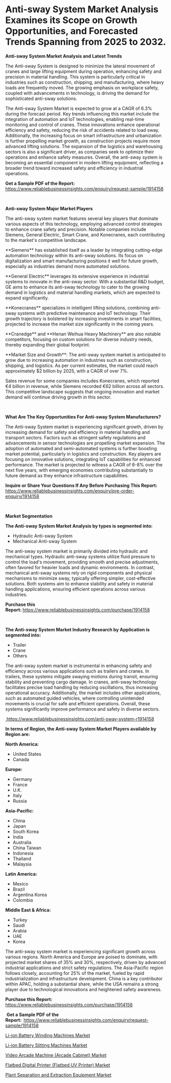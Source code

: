 <p><h1>Anti-sway System Market Analysis Examines its Scope on Growth Opportunities, and Forecasted Trends Spanning from 2025 to 2032.</h1></p><p><strong>Anti-sway System Market Analysis and Latest Trends</strong></p>
<p><p>The Anti-sway System is designed to minimize the lateral movement of cranes and large lifting equipment during operation, enhancing safety and precision in material handling. This system is particularly critical in industries such as construction, shipping, and manufacturing, where heavy loads are frequently moved. The growing emphasis on workplace safety, coupled with advancements in technology, is driving the demand for sophisticated anti-sway solutions.</p><p>The Anti-sway System Market is expected to grow at a CAGR of 6.3% during the forecast period. Key trends influencing this market include the integration of automation and IoT technologies, enabling real-time monitoring and control of cranes. These innovations enhance operational efficiency and safety, reducing the risk of accidents related to load sway. Additionally, the increasing focus on smart infrastructure and urbanization is further propelling market growth, as construction projects require more advanced lifting solutions. The expansion of the logistics and warehousing sectors is also a significant driver, as companies seek to optimize their operations and enhance safety measures. Overall, the anti-sway system is becoming an essential component in modern lifting equipment, reflecting a broader trend toward increased safety and efficiency in industrial operations.</p></p>
<p><strong>Get a Sample PDF of the Report:&nbsp;</strong> <a href="https://www.reliablebusinessinsights.com/enquiry/request-sample/1914158?utm_campaign=57&utm_medium=2&utm_source=Github&utm_content=ia&utm_term=01032025&utm_id=anti-sway-system">https://www.reliablebusinessinsights.com/enquiry/request-sample/1914158</a></p>
<p>&nbsp;</p>
<p><strong>Anti-sway System Major Market Players</strong></p>
<p><p>The anti-sway system market features several key players that dominate various aspects of this technology, employing advanced control strategies to enhance crane safety and precision. Notable companies include Siemens, General Electric, Smart Crane, and Konecranes, each contributing to the market's competitive landscape.</p><p>**Siemens** has established itself as a leader by integrating cutting-edge automation technology within its anti-sway solutions. Its focus on digitalization and smart manufacturing positions it well for future growth, especially as industries demand more automated solutions.</p><p>**General Electric** leverages its extensive experience in industrial systems to innovate in the anti-sway sector. With a substantial R&D budget, GE aims to enhance its anti-sway technology to cater to the growing demand in logistics and material handling markets, which are expected to expand significantly.</p><p>**Konecranes** specializes in intelligent lifting solutions, combining anti-sway systems with predictive maintenance and IoT technology. Their growth trajectory is bolstered by increasing investments in smart facilities, projected to increase the market size significantly in the coming years.</p><p>**Cranedge** and **Henan Weihua Heavy Machinery** are also notable competitors, focusing on custom solutions for diverse industry needs, thereby expanding their global footprint. </p><p>**Market Size and Growth**: The anti-sway system market is anticipated to grow due to increasing automation in industries such as construction, shipping, and logistics. As per current estimates, the market could reach approximately $2 billion by 2025, with a CAGR of over 7%.</p><p>Sales revenue for some companies includes Konecranes, which reported €4 billion in revenue, while Siemens recorded €62 billion across all sectors. This competitive landscape suggests that ongoing innovation and market demand will continue driving growth in this sector.</p></p>
<p>&nbsp;</p>
<p><strong>What Are The Key Opportunities For Anti-sway System Manufacturers?</strong></p>
<p><p>The Anti-sway System market is experiencing significant growth, driven by increasing demand for safety and efficiency in material handling and transport sectors. Factors such as stringent safety regulations and advancements in sensor technologies are propelling market expansion. The adoption of automated and semi-automated systems is further boosting market potential, particularly in logistics and construction. Key players are focusing on innovative solutions, integrating IoT capabilities for enhanced performance. The market is projected to witness a CAGR of 6-8% over the next five years, with emerging economies contributing substantially to future demand as they enhance infrastructure capabilities.</p></p>
<p><strong>Inquire or Share Your Questions If Any Before Purchasing This Report:</strong> <a href="https://www.reliablebusinessinsights.com/enquiry/pre-order-enquiry/1914158?utm_campaign=57&utm_medium=2&utm_source=Github&utm_content=ia&utm_term=01032025&utm_id=anti-sway-system">https://www.reliablebusinessinsights.com/enquiry/pre-order-enquiry/1914158</a></p>
<p>&nbsp;</p>
<p><strong>Market Segmentation</strong></p>
<p><strong>The Anti-sway System Market Analysis by types is segmented into:</strong></p>
<p><ul><li>Hydraulic Anti-sway System</li><li>Mechanical Anti-sway System</li></ul></p>
<p><p>The anti-sway system market is primarily divided into hydraulic and mechanical types. Hydraulic anti-sway systems utilize fluid pressure to control the load's movement, providing smooth and precise adjustments, often favored for heavier loads and dynamic environments. In contrast, mechanical anti-sway systems rely on rigid components and physical mechanisms to minimize sway, typically offering simpler, cost-effective solutions. Both systems aim to enhance stability and safety in material handling applications, ensuring efficient operations across various industries.</p></p>
<p><strong>Purchase this Report:&nbsp;</strong><a href="https://www.reliablebusinessinsights.com/purchase/1914158?utm_campaign=57&utm_medium=2&utm_source=Github&utm_content=ia&utm_term=01032025&utm_id=anti-sway-system">https://www.reliablebusinessinsights.com/purchase/1914158</a></p>
<p>&nbsp;</p>
<p><strong>The Anti-sway System Market Industry Research by Application is segmented into:</strong></p>
<p><ul><li>Trailer</li><li>Crane</li><li>Others</li></ul></p>
<p><p>The anti-sway system market is instrumental in enhancing safety and efficiency across various applications such as trailers and cranes. In trailers, these systems mitigate swaying motions during transit, ensuring stability and preventing cargo damage. In cranes, anti-sway technology facilitates precise load handling by reducing oscillations, thus increasing operational accuracy. Additionally, the market includes other applications, such as automated guided vehicles, where controlling unintended movements is crucial for safe and efficient operations. Overall, these systems significantly improve performance and safety in diverse sectors.</p></p>
<p><a href="https://www.reliablebusinessinsights.com/anti-sway-system-r1914158?utm_campaign=57&utm_medium=2&utm_source=Github&utm_content=ia&utm_term=01032025&utm_id=anti-sway-system">&nbsp;https://www.reliablebusinessinsights.com/anti-sway-system-r1914158</a></p>
<p><strong>In terms of Region, the Anti-sway System Market Players available by Region are:</strong></p>
<p>
    <p> <strong> North America: </strong>
        <ul>
            <li>United States</li>
            <li>Canada</li>
        </ul>
        </p> 
    <p> <strong> Europe: </strong>
        <ul>
            <li>Germany</li>
            <li>France</li>
            <li>U.K.</li>
            <li>Italy</li>
            <li>Russia</li>
        </ul>
        </p> 
    <p> <strong> Asia-Pacific: </strong>
        <ul>
            <li>China</li>
            <li>Japan</li>
            <li>South Korea</li>
            <li>India</li>
            <li>Australia</li>
            <li>China Taiwan</li>
            <li>Indonesia</li>
            <li>Thailand</li>
            <li>Malaysia</li>
        </ul>
        </p> 
    <p> <strong> Latin America: </strong>
        <ul>
            <li>Mexico</li>
            <li>Brazil</li>
            <li>Argentina Korea</li>
            <li>Colombia</li>
        </ul>
        </p> 
    <p> <strong> Middle East & Africa: </strong>
        <ul>
            <li>Turkey</li>
            <li>Saudi</li>
            <li>Arabia</li>
            <li>UAE</li>
            <li>Korea</li>
        </ul>
    </p>
    </p>
<p><p>The anti-sway system market is experiencing significant growth across various regions. North America and Europe are poised to dominate, with projected market shares of 35% and 30%, respectively, driven by advanced industrial applications and strict safety regulations. The Asia-Pacific region follows closely, accounting for 25% of the market, fueled by rapid industrialization and infrastructure development. China is a key contributor within APAC, holding a substantial share, while the USA remains a strong player due to technological innovations and heightened safety awareness.</p></p>
<p><strong>Purchase this Report: </strong><a href="https://www.reliablebusinessinsights.com/purchase/1914158?utm_campaign=57&utm_medium=2&utm_source=Github&utm_content=ia&utm_term=01032025&utm_id=anti-sway-system">https://www.reliablebusinessinsights.com/purchase/1914158</a></p>
<p>&nbsp;<strong>Get a Sample PDF of the Report:&nbsp;&nbsp;</strong><a href="https://www.reliablebusinessinsights.com/enquiry/request-sample/1914158?utm_campaign=57&utm_medium=2&utm_source=Github&utm_content=ia&utm_term=01032025&utm_id=anti-sway-system">https://www.reliablebusinessinsights.com/enquiry/request-sample/1914158</a></p>
<p><strong></strong></p>
<p><p><a href="https://github.com/shamstirroc7/Market-Research-Report-List-1/blob/main/li-ion-battery-winding-machines-market.md?utm_campaign=57&utm_medium=2&utm_source=Github&utm_content=ia&utm_term=01032025&utm_id=anti-sway-system">Li-ion Battery Winding Machines Market</a></p><p><a href="https://github.com/casimbrhelck/Market-Research-Report-List-1/blob/main/li-ion-battery-slitting-machines-market.md?utm_campaign=57&utm_medium=2&utm_source=Github&utm_content=ia&utm_term=01032025&utm_id=anti-sway-system">Li-ion Battery Slitting Machines Market</a></p><p><a href="https://github.com/dayaanapis5/Market-Research-Report-List-1/blob/main/video-arcade-machine-arcade-cabinet-market.md?utm_campaign=57&utm_medium=2&utm_source=Github&utm_content=ia&utm_term=01032025&utm_id=anti-sway-system">Video Arcade Machine (Arcade Cabinet) Market</a></p><p><a href="https://github.com/daleogrando/Market-Research-Report-List-1/blob/main/flatbed-digital-printer-flatbed-uv-printer-market.md?utm_campaign=57&utm_medium=2&utm_source=Github&utm_content=ia&utm_term=01032025&utm_id=anti-sway-system">Flatbed Digital Printer (Flatbed UV Printer) Market</a></p><p><a href="https://github.com/ubavicachida/Market-Research-Report-List-1/blob/main/plant-separation-and-extraction-equipment-market.md?utm_campaign=57&utm_medium=2&utm_source=Github&utm_content=ia&utm_term=01032025&utm_id=anti-sway-system">Plant Separation and Extraction Equipment Market</a></p></p>